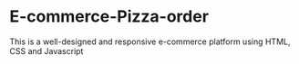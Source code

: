 # E-commerce-Pizza-order
This is a well-designed and responsive e-commerce platform using HTML, CSS and Javascript